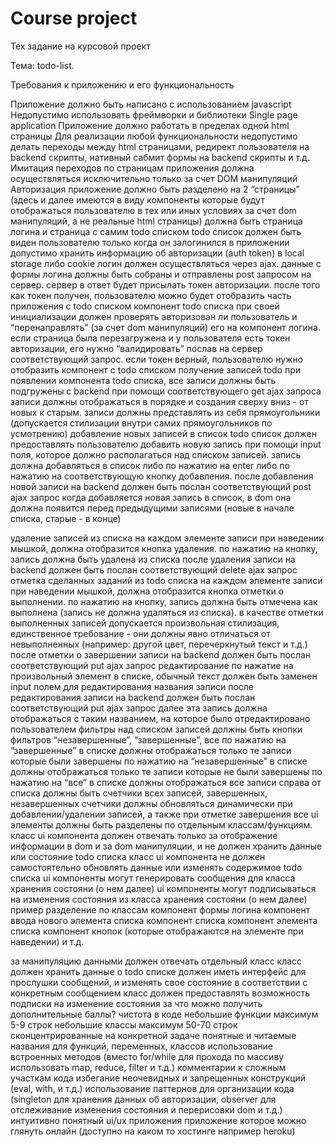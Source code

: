# Сourse project

Тех задание на курсовой проект

Тема: todo-list.

Требования к приложению и его функциональность

Приложение должно быть написано с использованием javascript 
Недопустимо использовать фреймворки и библиотеки
Single page application
Приложение должно работать в пределах одной html страницы
Для реализации любой функциональности недопустимо делать переходы между html страницами, редирект пользователя на backend скрипты, нативный сабмит формы на backend скрипты и т.д.
Имитация переходов по страницам приложения должна осуществляться исключительно только за счет DOM манипуляций
Авторизация
приложение должно быть разделено на 2 “страницы” (здесь и далее имеются в виду компоненты которые будут отображаться пользователю в тех или иных условиях за счет dom манипуляций, а не реальные html страницы)
должна быть страница логина и страница с самим todo списком
todo список должен быть виден пользователю только когда он залогинился в приложении
допустимо хранить информацию об авторизации (auth token) в local storage либо cookie
логин должен осуществляться через ajax. данные с формы логина должны быть собраны и отправлены post запросом на сервер. сервер в ответ будет присылать токен авторизации.
после того как токен получен, пользователю можно будет отобразить часть приложения с todo списком
компонент todo списка при своей инициализации должен проверять авторизован ли пользователь и “перенаправлять” (за счет dom манипуляций) его на компонент логина. если страница была перезагружена и у пользователя есть токен авторизации, его нужно “валидировать” послав на сервер соответствующий запрос. если токен верный, пользователю нужно отобразить компонент с todo списком
получение записей todo
при появлении компонента todo списка, все записи должны быть подгружены с backend при помощи соответствующего get ajax запроса
записи должны отображаться в порядке и создания сверху вниз - от новых к старым.
записи должны представлять из себя прямоугольники (допускается стилизации внутри самих прямоугольников по усмотрению)
добавление новых записей в список
todo список должен предоставлять пользователю добавить новую запись при помощи input поля, которое должно располагаться над списком записей. запись должна добавляться в список либо по нажатию на enter либо по нажатию на соответствующую кнопку добавления.
после добавления новой записи на backend должен быть послан соответствующий post ajax запрос
когда добавляется новая запись в список, в dom она должна появится перед предыдущими записями (новые в начале списка, старые - в конце)



удаление записей из списка
на каждом элементе записи при наведении мышкой, должна отобразится кнопка удаления. по нажатию на кнопку, запись должна быть удалена из списка
после удаления записи на backend должен быть послан соответствующий delete ajax запрос
отметка сделанных заданий из todo списка
на каждом элементе записи при наведении мышкой, должна отобразится кнопка отметки о выполнении. по нажатию на кнопку, запись должна быть отмечена как выполнена (запись не должна удаляться из списка). в качестве отметки выполненных записей допускается произвольная стилизация, единственное требование - они должны явно отличаться от невыполненных (например: другой цвет, перечеркнутый текст и т.д.)
после отметки о завершении записи на backend должен быть послан соответствующий put ajax запрос
редактирование
по нажатие на произвольный элемент в списке, обычный текст должен быть заменен input полем для редактирования названия записи
после редактирования записи на backend должен быть послан соответствующий put ajax запрос
далее эта запись должна отображаться с таким названием, на которое было отредактировано пользователем
фильтры
над списком записей должны быть кнопки фильтров “незавершенные”, “завершенные”, все
по нажатию на “завершенные” в списке должны отображаться только те записи которые были завершены 
по нажатию на “незавершенные” в списке должны отображаться только те записи которые не были завершены 
по нажатию на “все” в списке должны отображаться все записи
справа от списка должны быть счетчики всех записей, завершенных, незавершенных
счетчики должны обновляться динамически при добавлении/удалении записей, а также при отметке завершения
все ui элементы должны быть разделены по отдельным классам/функциям.
класс ui компонента должен отвечать только за отображение информации в dom и за dom манипуляции, и не должен хранить данные или состояние todo списка
класс ui компонента не должен самостоятельно обновлять данные или изменять содержимое todo списка
ui компоненты могут генерировать сообщения для класса хранения состояни (о нем далее)
ui компоненты могут подписываться на изменения состояния из класса хранения состояни (о нем далее)
пример разделение по классам
компонент формы логина
компонент ввода нового элемента списка
компонент списка
компонент элемента списка
компонент кнопок (которые отображаются на элементе при наведении)
и т.д.


за манипуляцию данными должен отвечать отдельный класс
класс должен хранить данные о todo списке
должен иметь интерфейс для прослушки сообщений, и изменять свое состояние в соответствии с конкретным сообщением
класс должен предоставлять возможность подписки на изменение состояния
за что можно получить дополнительные баллы?
чистота в коде
небольшие функции максимум 5-9 строк
небольшие классы максимум 50-70 строк сконцентрированные на конкретной задаче
понятные и читаемые названия для функций, переменных, классов
использование встроенных методов (вместо for/while для прохода по массиву использовать map, reduce, filter и т.д.)
комментарии к сложным участкам кода
избегание неочевидных и запрещенных конструкций (eval, with, и т.д.)
использование паттернов для организации кода (singleton для хранения данных об авторизации, observer для отслеживание изменения состояния и перерисовки dom и т.д.)
интуитивно понятный ui/ux приложения
приложение которое можно глянуть онлайн (доступно на каком то хостинге например heroku)
